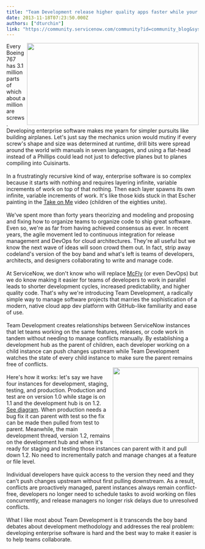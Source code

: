 ```yaml
---
title: "Team Development release higher quality apps faster while your competitors crown the next boy band"
date: 2013-11-18T07:23:50.000Z
authors: ["dturchin"]
link: "https://community.servicenow.com/community?id=community_blog&sys_id=5c1eae2ddbd0dbc01dcaf3231f961947"
---
```

<p><img  alt="" class="jive-image" src="3373a9cadb5c130468c1fb651f961904.iix" height="215" width="450" align="right" />Every Boeing 767 has 3.1 million parts of which about a million are screws. Developing enterprise software makes me yearn for simpler pursuits like building airplanes. Let's just say the mechanics union would mutiny if every screw's shape and size was determined at runtime, drill bits were spread around the world with manuals in seven languages, and using a flat-head instead of a Phillips could lead not just to defective planes but to planes compiling into Cuisinarts. <br /><!--break--><br />In a frustratingly recursive kind of way, enterprise software is so complex because it starts with nothing and requires layering infinite, variable increments of work on top of that nothing. Then each layer spawns its own infinite, variable increments of work. It's like those kids stuck in that Escher painting in the <a title="utu.be/djV11Xbc914" href="http://youtu.be/djV11Xbc914">Take on Me</a> video (children of the eighties unite).<br /><br />We've spent more than forty years theorizing and modeling and proposing and fixing how to organize teams to organize code to ship great software. Even so, we're as far from having achieved consensus as ever. In recent years, the agile movement led to continuous integration for release management and DevOps for cloud architectures. They're all useful but we know the next wave of ideas will soon crowd them out. In fact, strip away codeland's version of the boy band and what's left is teams of developers, architects, and designers collaborating to write and manage code.<br /><br />At ServiceNow, we don't know who will replace <a title="percity.mcfly.com/" href="http://supercity.mcfly.com/">McFly</a> (or even DevOps) but we do know making it easier for teams of developers to work in parallel leads to shorter development cycles, increased predictability, and higher quality code. That's why we're introducing Team Development, a radically simple way to manage software projects that marries the sophistication of a modern, native cloud app dev platform with GitHub-like familiarity and ease of use.<br /><br />Team Development creates relationships between ServiceNow instances that let teams working on the same features, releases, or code work in tandem without needing to manage conflicts manually. By establishing a development hub as the parent of children, each developer working on a child instance can push changes upstream while Team Development watches the state of every child instance to make sure the parent remains free of conflicts.<br /><img  alt="" class="jive-image" src="5d9ebc4edb5097049c9ffb651f9619d4.iix" height="197" width="225" align="right" /><br />Here's how it works: let's say we have four instances for development, staging, testing, and production. Production and test are on version 1.0 while stage is on 1.1 and the development hub is on 1.2. <a title="mmunity.servicenow.com/files/team_development_architecture.png" href="http://community.servicenow.com/files/team_development_architecture.png" rel="lightbox">See diagram</a>. When production needs a bug fix it can parent with test so the fix can be made then pulled from test to parent. Meanwhile, the main development thread, version 1.2, remains on the development hub and when it's ready for staging and testing those instances can parent with it and pull down 1.2. No need to incrementally patch and manage changes at a feature or file level. <br /><br />Individual developers have quick access to the version they need and they can't push changes upstream without first pulling downstream. As a result, conflicts are proactively managed, parent instances always remain conflict-free, developers no longer need to schedule tasks to avoid working on files concurrently, and release managers no longer risk delays due to unresolved conflicts.<br /><br />What I like most about Team Development is it transcends the boy band debates about development methodology and addresses the real problem: developing enterprise software is hard and the best way to make it easier is to help teams collaborate.</p>